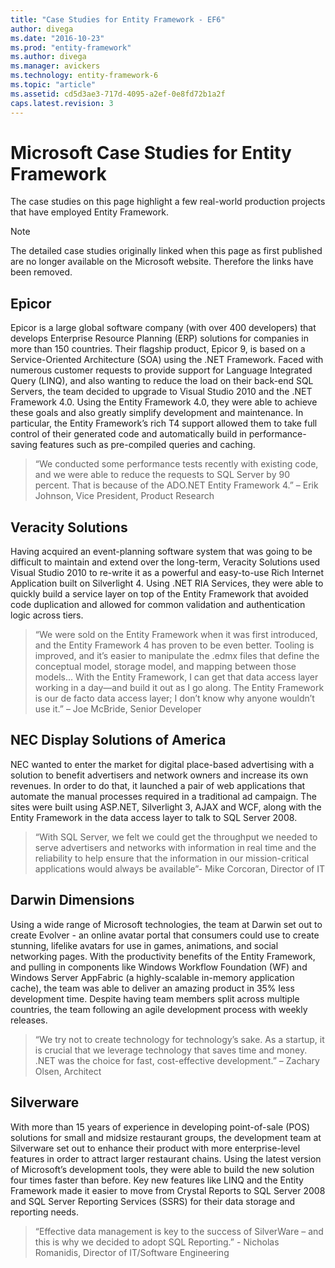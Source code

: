 ```yaml
---
title: "Case Studies for Entity Framework - EF6"
author: divega
ms.date: "2016-10-23"
ms.prod: "entity-framework"
ms.author: divega
ms.manager: avickers
ms.technology: entity-framework-6
ms.topic: "article"
ms.assetid: cd5d3ae3-717d-4095-a2ef-0e8fd72b1a2f
caps.latest.revision: 3
---
```

# Microsoft Case Studies for Entity Framework
The case studies on this page highlight a few real-world production projects that have employed Entity Framework.
> [!NOTE]
> The detailed case studies originally linked when this page as first published are no longer available on the Microsoft website. Therefore the links have been removed.

## Epicor
Epicor is a large global software company (with over 400 developers) that develops Enterprise Resource Planning (ERP) solutions for companies in more than 150 countries.
Their flagship product, Epicor 9, is based on a Service-Oriented Architecture (SOA) using the .NET Framework.
Faced with numerous customer requests to provide support for Language Integrated Query (LINQ), and also wanting to reduce the load on their back-end SQL Servers, the team decided to upgrade to Visual Studio 2010 and the .NET Framework 4.0.
Using the Entity Framework 4.0, they were able to achieve these goals and also greatly simplify development and maintenance.
In particular, the Entity Framework’s rich T4 support allowed them to take full control of their generated code and automatically build in performance-saving features such as pre-compiled queries and caching.

> “We conducted some performance tests recently with existing code, and we were able to reduce the requests to SQL Server by 90 percent.
That is because of the ADO.NET Entity Framework 4.” – Erik Johnson, Vice President, Product Research  

## Veracity Solutions
Having acquired an event-planning software system that was going to be difficult to maintain and extend over the long-term, Veracity Solutions used Visual Studio 2010 to re-write it as a powerful and easy-to-use Rich Internet Application built on Silverlight 4.
Using .NET RIA Services, they were able to quickly build a service layer on top of the Entity Framework that avoided code duplication and allowed for common validation and authentication logic across tiers.  

> “We were sold on the Entity Framework when it was first introduced, and the Entity Framework 4 has proven to be even better.
Tooling is improved, and it’s easier to manipulate the .edmx files that define the conceptual model, storage model, and mapping between those models...
With the Entity Framework, I can get that data access layer working in a day—and build it out as I go along.
The Entity Framework is our de facto data access layer; I don’t know why anyone wouldn’t use it.” – Joe McBride, Senior Developer

## NEC Display Solutions of America
NEC wanted to enter the market for digital place-based advertising with a solution to benefit advertisers and network owners and increase its own revenues.
In order to do that, it launched a pair of web applications that automate the manual processes required in a traditional ad campaign.
The sites were built using ASP.NET, Silverlight 3, AJAX and WCF, along with the Entity Framework in the data access layer to talk to SQL Server 2008.

> “With SQL Server, we felt we could get the throughput we needed to serve advertisers and networks with information in real time and the reliability to help ensure that the information in our mission-critical applications would always be available”- Mike Corcoran, Director of IT

## Darwin Dimensions
Using a wide range of Microsoft technologies, the team at Darwin set out to create Evolver - an online avatar portal that consumers could use to create stunning, lifelike avatars for use in games, animations, and social networking pages.
With the productivity benefits of the Entity Framework, and pulling in components like Windows Workflow Foundation (WF) and Windows Server AppFabric (a highly-scalable in-memory application cache), the team was able to deliver an amazing product in 35% less development time.
Despite having team members split across multiple countries, the team following an agile development process with weekly releases.

 > “We try not to create technology for technology’s sake. As a startup, it is crucial that we leverage technology that saves time and money.
 .NET was the choice for fast, cost-effective development.” – Zachary Olsen, Architect  

## Silverware
With more than 15 years of experience in developing point-of-sale (POS) solutions for small and midsize restaurant groups, the development team at Silverware set out to enhance their product with more enterprise-level features in order to attract larger restaurant chains.
Using the latest version of Microsoft’s development tools, they were able to build the new solution four times faster than before.
Key new features like LINQ and the Entity Framework made it easier to move from Crystal Reports to SQL Server 2008 and SQL Server Reporting Services (SSRS) for their data storage and reporting needs.

> “Effective data management is key to the success of SilverWare – and this is why we decided to adopt SQL Reporting.” - Nicholas Romanidis, Director of IT/Software Engineering
